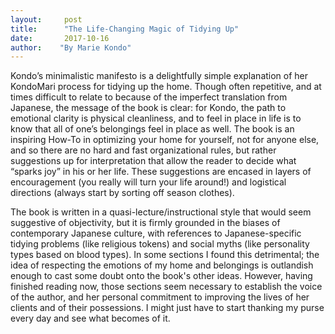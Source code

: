 ```yaml
---
layout:     post
title:      "The Life-Changing Magic of Tidying Up"
date:       2017-10-16
author:    "By Marie Kondo"
---
```


Kondo’s minimalistic manifesto is a delightfully simple explanation of her KondoMari process for tidying up the home. Though often repetitive, and at times difficult to relate to because of the imperfect translation from Japanese, the message of the book is clear: for Kondo, the path to emotional clarity is physical cleanliness, and to feel in place in life is to know that all of one’s belongings feel in place as well. The book is an inspiring How-To in optimizing your home for yourself, not for anyone else, and so there are no hard and fast organizational rules, but rather suggestions up for interpretation that allow the reader to decide what “sparks joy” in his or her life. These suggestions are encased in layers of encouragement (you really will turn your life around!) and logistical directions (always start by sorting off season clothes).

The book is written in a quasi-lecture/instructional style that would seem suggestive of objectivity, but it is firmly grounded in the biases of contemporary Japanese culture, with references to Japanese-specific tidying problems (like religious tokens) and social myths (like personality types based on blood types). In some sections I found this detrimental; the idea of respecting the emotions of my home and belongings is outlandish enough to cast some doubt onto the book's other ideas. However, having finished reading now, those sections seem necessary to establish the voice of the author, and her personal commitment to improving the lives of her clients and of their possessions. I might just have to start thanking my purse every day and see what becomes of it. 
